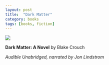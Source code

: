 ```yaml
---
layout: post
title:  "Dark Matter"
category: books
tags: [books, fiction]
---
```


<a target="_blank"  href="https://www.amazon.com/gp/product/B01CUKUN90/ref=as_li_tl?ie=UTF8&camp=1789&creative=9325&creativeASIN=B01CUKUN90&linkCode=as2&tag=42models-20&linkId=f90abcf4e1d145e3851b4075adee9ea2"><img border="0" src="//ws-na.amazon-adsystem.com/widgets/q?_encoding=UTF8&MarketPlace=US&ASIN=B01CUKUN90&ServiceVersion=20070822&ID=AsinImage&WS=1&Format=_SL160_&tag=42models-20" ></a><img src="//ir-na.amazon-adsystem.com/e/ir?t=42models-20&l=am2&o=1&a=B01CUKUN90" width="1" height="1" border="0" alt="" style="border:none !important; margin:0px !important;" />

**Dark Matter: A Novel** by Blake Crouch

*Audible Unabridged, narrated by Jon Lindstrom*